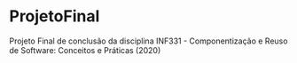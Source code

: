 # ProjetoFinal
Projeto Final de conclusão da disciplina INF331 - Componentização e Reuso de Software: Conceitos e Práticas (2020)
